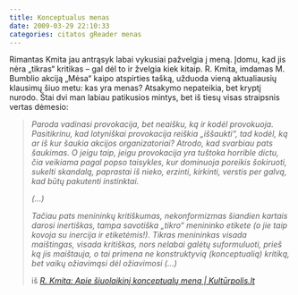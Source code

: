 ```yaml
---
title: Konceptualus menas
date: 2009-03-29 22:10:33
categories: citatos gReader menas
---
```


Rimantas Kmita jau antrąsyk labai vykusiai pažvelgia į meną. Įdomu, kad jis nėra „tikras“ kritikas – gal dėl to ir žvelgia kiek kitaip. R. Kmita, imdamas M. Bumblio akciją „Mėsa“ kaipo atspirties tašką, užduoda vieną aktualiausių klausimų šiuo metu: kas yra menas? Atsakymo nepateikia, bet kryptį nurodo. Štai dvi man labiau patikusios mintys, bet iš tiesų visas straipsnis vertas dėmesio:

> *Paroda vadinasi provokacija, bet neaišku, ką ir kodėl provokuoja. Pasitikrinu, kad lotyniškai provokacija reiškia „iššaukti“, tad kodėl, ką ar iš kur šaukia akcijos organizatoriai? Atrodo, kad svarbiau pats šaukimas. O jeigu taip, jeigu provokacija yra tuštoka horrible dictu, čia veikiama pagal popso taisykles, kur dominuoja poreikis šokiruoti, sukelti skandalą, paprastai iš nieko, erzinti, kirkinti, verstis per galvą, kad būtų pakutenti instinktai.*
>
> *(…)*
>
> *Tačiau pats menininkų kritiškumas, nekonformizmas šiandien kartais darosi inertiškas, tampa savotiška „tikro“ menininko etikete (o jie taip kovoja su inercija ir etiketėmis!). Tikras menininkas visada maištingas, visada kritiškas, nors nelabai galėtų suformuluoti, prieš ką jis maištauja, o tai primena ne konstruktyvią (konceptualią) kritiką, bet vaikų ožiavimąsi dėl ožiavimosi (…)*
>
> iš *[R. Kmita: Apie šiuolaikinį konceptualų meną | Kultūrpolis.lt](http://www.kulturpolis.lt/main.php/id/461/lang/1/nID/1366)*
